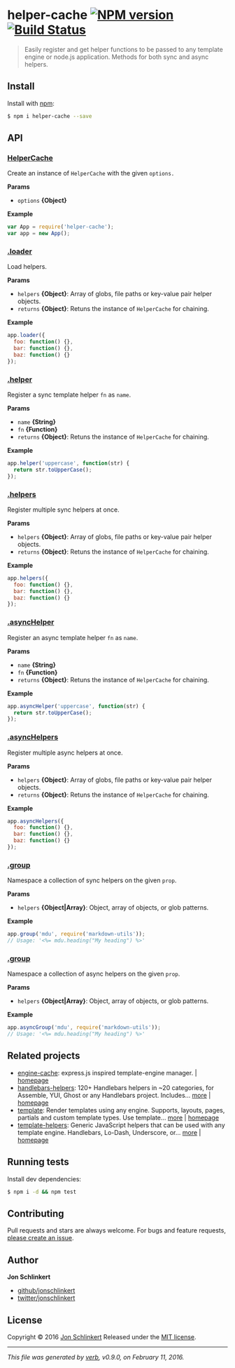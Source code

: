 # helper-cache [![NPM version](https://img.shields.io/npm/v/helper-cache.svg)](https://www.npmjs.com/package/helper-cache) [![Build Status](https://img.shields.io/travis/jonschlinkert/helper-cache.svg)](https://travis-ci.org/jonschlinkert/helper-cache)

> Easily register and get helper functions to be passed to any template engine or node.js application. Methods for both sync and async helpers.

## Install

Install with [npm](https://www.npmjs.com/):

```sh
$ npm i helper-cache --save
```

## API

### [HelperCache](index.js#L19)

Create an instance of `HelperCache` with the given `options.`

**Params**

* `options` **{Object}**

**Example**

```js
var App = require('helper-cache');
var app = new App();
```

### [.loader](index.js#L50)

Load helpers.

**Params**

* `helpers` **{Object}**: Array of globs, file paths or key-value pair helper objects.
* `returns` **{Object}**: Retuns the instance of `HelperCache` for chaining.

**Example**

```js
app.loader({
  foo: function() {},
  bar: function() {},
  baz: function() {}
});
```

### [.helper](index.js#L68)

Register a sync template helper `fn` as `name`.

**Params**

* `name` **{String}**
* `fn` **{Function}**
* `returns` **{Object}**: Retuns the instance of `HelperCache` for chaining.

**Example**

```js
app.helper('uppercase', function(str) {
  return str.toUpperCase();
});
```

### [.helpers](index.js#L94)

Register multiple sync helpers at once.

**Params**

* `helpers` **{Object}**: Array of globs, file paths or key-value pair helper objects.
* `returns` **{Object}**: Retuns the instance of `HelperCache` for chaining.

**Example**

```js
app.helpers({
  foo: function() {},
  bar: function() {},
  baz: function() {}
});
```

### [.asyncHelper](index.js#L115)

Register an async template helper `fn` as `name`.

**Params**

* `name` **{String}**
* `fn` **{Function}**
* `returns` **{Object}**: Retuns the instance of `HelperCache` for chaining.

**Example**

```js
app.asyncHelper('uppercase', function(str) {
  return str.toUpperCase();
});
```

### [.asyncHelpers](index.js#L139)

Register multiple async helpers at once.

**Params**

* `helpers` **{Object}**: Array of globs, file paths or key-value pair helper objects.
* `returns` **{Object}**: Retuns the instance of `HelperCache` for chaining.

**Example**

```js
app.asyncHelpers({
  foo: function() {},
  bar: function() {},
  baz: function() {}
});
```

### [.group](index.js#L155)

Namespace a collection of sync helpers on the given `prop`.

**Params**

* `helpers` **{Object|Array}**: Object, array of objects, or glob patterns.

**Example**

```js
app.group('mdu', require('markdown-utils'));
// Usage: '<%= mdu.heading("My heading") %>'
```

### [.group](index.js#L172)

Namespace a collection of async helpers on the given `prop`.

**Params**

* `helpers` **{Object|Array}**: Object, array of objects, or glob patterns.

**Example**

```js
app.asyncGroup('mdu', require('markdown-utils'));
// Usage: '<%= mdu.heading("My heading") %>'
```

## Related projects

* [engine-cache](https://www.npmjs.com/package/engine-cache): express.js inspired template-engine manager. | [homepage](https://github.com/jonschlinkert/engine-cache)
* [handlebars-helpers](https://www.npmjs.com/package/handlebars-helpers): 120+ Handlebars helpers in ~20 categories, for Assemble, YUI, Ghost or any Handlebars project. Includes… [more](https://www.npmjs.com/package/handlebars-helpers) | [homepage](https://github.com/assemble/handlebars-helpers)
* [template](https://www.npmjs.com/package/template): Render templates using any engine. Supports, layouts, pages, partials and custom template types. Use template… [more](https://www.npmjs.com/package/template) | [homepage](https://github.com/jonschlinkert/template)
* [template-helpers](https://www.npmjs.com/package/template-helpers): Generic JavaScript helpers that can be used with any template engine. Handlebars, Lo-Dash, Underscore, or… [more](https://www.npmjs.com/package/template-helpers) | [homepage](https://github.com/jonschlinkert/template-helpers)

## Running tests

Install dev dependencies:

```sh
$ npm i -d && npm test
```

## Contributing

Pull requests and stars are always welcome. For bugs and feature requests, [please create an issue](https://github.com/jonschlinkert/helper-cache/issues/new).

## Author

**Jon Schlinkert**

* [github/jonschlinkert](https://github.com/jonschlinkert)
* [twitter/jonschlinkert](http://twitter.com/jonschlinkert)

## License

Copyright © 2016 [Jon Schlinkert](https://github.com/jonschlinkert)
Released under the [MIT license](https://github.com/jonschlinkert/helper-cache/blob/master/LICENSE).

***

_This file was generated by [verb](https://github.com/verbose/verb), v0.9.0, on February 11, 2016._